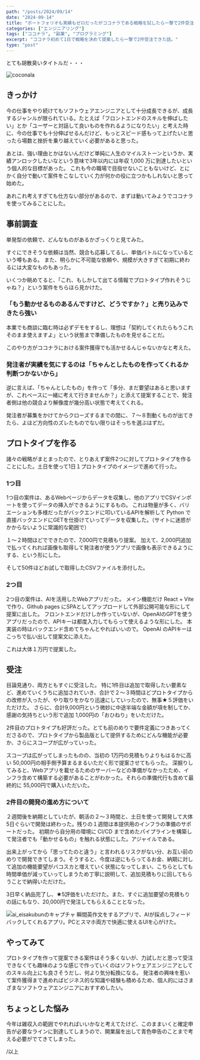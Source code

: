 ```yaml
---
path: "/posts/2024/09/14"
date: "2024-09-14"
title: "ポートフォリオも実績もゼロだったがココナラである戦略を試したら一撃で2件受注できた"
categories: ["エンジニアリング"]
tags: ["ココナラ", "副業", "プログラミング"]
excerpt: "ココナラ初めて1日で戦略を決めて提案したら一撃で2件受注できた話。"
type: "post"
---
```


とても胡散臭いタイトルだ・・・

![coconala](/14_pic_1.png)

## きっかけ

今の仕事をやり続けてもソフトウェアエンジニアとして十分成長できるが、成長するジャンルが限られている。たとえば「フロントエンドのスキルを伸ばしたい」とか「ユーザーと対話して良いものを作れるようになりたい」と考えた時に、今の仕事でも十分伸ばせるんだけど、もっとスピード感もって上げたいと思ったら場数と挫折を乗り越えていく必要があると思った。

あとは、強い理由とかはないんだけど単純に人生のマイルストーンというか、実績アンロックしたいなという意味で3年以内には年収 1,000 万に到達したいという個人的な目標があった。
これも今の職場で目指せないこともないけど、とにかく自分で動いて案件をこなしていく力が何かの役に立つかもしれないと思って始めた。

あれこれ考えすぎても仕方ない部分があるので、まずは動いてみようでココナラを使ってみることにした。

## 事前調査

単発型の依頼で、どんなものがあるかざっくりと見てみた。

すぐにできそうな依頼は当然、競合も応募してるし、単価バトルになっているという噂もある。
また、明らかに不可能な依頼や、規模が大きすぎて初期に終わるには大変なものもあった。

いくつか眺めてると、「これ、もしかして出てる情報でプロトタイプ作れそうじゃね？」という案件をちらほら見かけた。

### 「もう動かせるものあるんですけど、どうですか？」と売り込みできたら強い

本業でも商談に臨む時は必ずデモをするし、理想は「契約してくれたらもうこれそのまま使えますよ」という状態まで準備したものを見せることだ。

このやり方がココナラにおける案件獲得でも活かせるんじゃないかなと考えた。

### 発注者が実績を気にするのは「ちゃんとしたものを作ってくれるか判断つかないから」

逆に言えば、「ちゃんとしたもの」を作って「多分、まだ要望はあると思いますが、これベースに一緒に考えて行きませんか？」と添えて提案することで、発注者側は他の競合より解像度が幾分高い状態で考えてくれる。

発注者が募集をかけてからクローズするまでの間に、７〜８割動くものが出てきたら、よほど方向性のズレたものでない限りはそっちを選ぶはずだ。

## プロトタイプを作る

諸々の戦略がまとまったので、とりあえず案件2つに対してプロトタイプを作ることにした。土日を使って1日１プロトタイプのイメージで進めて行った。

### 1つ目

1つ目の案件は、あるWebページからデータを収集し、他のアプリでCSVインポートを使ってデータの挿入ができるようにするもの。
これは物量が多く、バリエーションも多様だったがバックエンドに叩いているAPIを解析して Python で直接バックエンドにGETを仕掛けていってデータを収集した。（サイトに迷惑がかからないように常識的な範囲で）

１〜２時間ほどでできたので、7,000円で見積もり提案。
加えて、2,000円追加で払ってくれれば画像も取得して発注者が使うアプリで画像も表示できるようにする、という形にした。

そして50件ほどお試しで取得したCSVファイルを添付した。

### 2つ目

2つ目の案件は、AIを活用したWebアプリだった。
メイン機能だけ React + Vite で作り、Github pages にSPAとしてアップロードして外部公開可能な形にして提案に出した。
フロントエンドだけしか作っていないが、OpenAIのGPTを使うアプリだったので、APIキーは都度入力してもらって使えるような形にした。
本実装の時はバックエンド含めてちゃんとやればいいので。
OpenAI のAPIキーはこっちで払い出して提案文に添えた。

これは大体１万円で提案した。

## 受注

目論見通り、両方ともすぐに受注した。
特に1件目は追加で取得したい要素など、進めていくうちに追加されていき、合計で２〜３時間ほどプロトタイプからの改修が入ったが、やり取りをかなり迅速にしていったので、無事★５評価をいただけた。
さらに、合計9,000円という微妙に中途半端な金額が項を制してか、感謝の気持ちという形で追加 1,000円の「おひねり」をいただけた。

2件目のプロトタイプも好評だった。とても前のめりで要件定義につきあってくださるので、プロトタイプから製品版として提供するためにどんな機能が必要か、さらにスコープが広がっていった。

スコープは広がってしまったものの、当初の 1万円の見積もりよりもはるかに高い 50,000円の相手側予算まるまるいただく形で提案させてもらった。
深掘りしてみると、Webアプリを載せるためのサーバーなどの準備がなかったため、インフラ含めて構築する必要があることがわかった。それらの準備代行も含めて最終的に 55,000円で購入いただいた。


### 2件目の開発の進め方について

２週間後を納期としていたが、朝活の２〜３時間と、土日を使って開発して大体5日ぐらいで開発は終わった。残りの１週間は本提供用のインフラの準備のサポートだった。
初期から自分用の環境に CI/CD まで含めたパイプラインを構築して発注者でも「動かせるもの」を触れる状態にした。アジャイルである。

出来上がってから「思ってたのと違う」と言われるリスクがない分、お互い前のめりで開発できてしまう。そうすると、今度は逆にもらってるお金、納期に対して追加の機能要望がバコスカと増えていく状態になってしまい、こちらとしても時間単価が減っていってしまうため丁寧に説明して、追加見積もりに回してもらうことで納得いただけた。

3日早く納品完了し、★5評価をいただけた。また、すぐに追加要望の見積もりの話にもなり、20,000円で発注してもらえることとなった。

![ai_eisakubunのキャプチャ](/14_pic_2.png)
瞬間英作文をするアプリで、AIが採点しフィードバックしてくれるアプリ。PCとスマホ両方で快適に使えるUIを心がけた。


## やってみて

プロトタイプを作って提案できる案件はそう多くないが、力試しだと思って受注できなくても趣味のような感じで作っていくのはソフトウェアエンジニアとしてのスキル向上にも良さそうだし、何より気分転換になる。
発注者の興味を惹いて案件獲得まで進めればビジネス的な知識や経験も積めるため、個人的にはさまざまなソフトウェアエンジニアにおすすめしたい。


## ちょっとした悩み

今年は雑収入の範囲でやれればいいかなと考えてたけど、このままいくと確定申告が必要なラインに到達してしまうので、開業届を出して青色申告のことまで考える必要がでてきてしまった。

/以上
